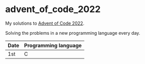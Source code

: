 # advent_of_code_2022
My solutions to [Advent of Code 2022](https://adventofcode.com/2022).

Solving the problems in a new programming language every day.

|Date | Programming language|
|-----|---------------------|
|1st  | C                   |
